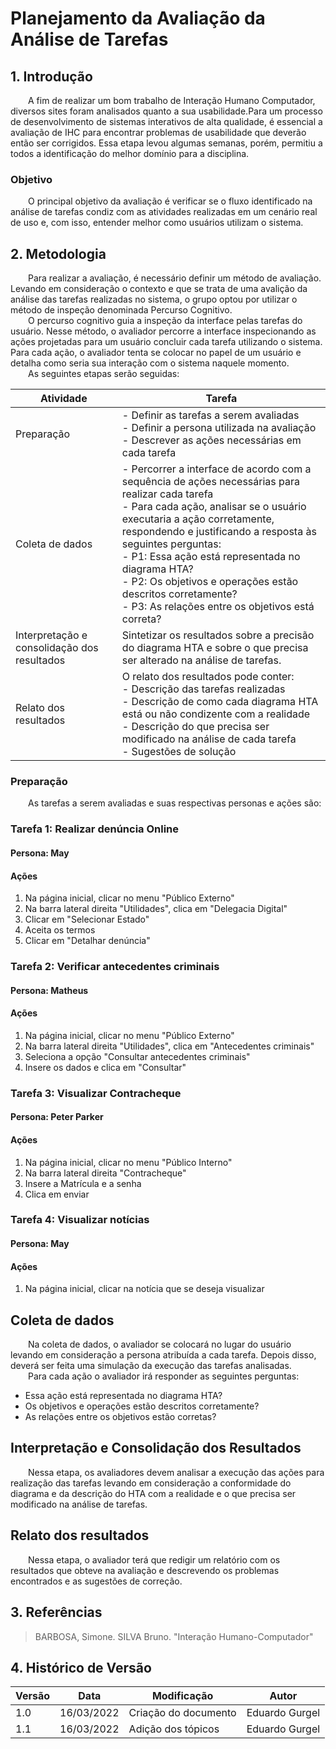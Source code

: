 # Planejamento da Avaliação da Análise de Tarefas

## 1. Introdução

&emsp;&emsp;A fim de realizar um bom trabalho de Interação Humano Computador, diversos sites foram analisados quanto a sua usabilidade.Para um processo de desenvolvimento de sistemas interativos de alta qualidade, é essencial a avaliação de IHC para encontrar problemas de usabilidade que deverão então ser corrigidos. Essa etapa levou algumas semanas, porém, permitiu a todos a identificação do melhor domínio para a disciplina.

### Objetivo

&emsp;&emsp;O principal objetivo da avaliação é verificar se o fluxo identificado na análise de tarefas condiz com as atividades realizadas em um cenário real de uso e, com isso, entender melhor como usuários utilizam o sistema.

## 2. Metodologia

&emsp;&emsp;Para realizar a avaliação, é necessário definir um método de avaliação. Levando em consideração o contexto e que se trata de uma avalição da análise das tarefas realizadas no sistema, o grupo optou por utilizar o método de inspeção denominada Percurso Cognitivo.<br>
&emsp;&emsp;O percurso cognitivo guia a inspeção da interface pelas tarefas do usuário. Nesse método, o avaliador percorre a interface inspecionando as ações projetadas para um usuário concluir cada tarefa utilizando o sistema. Para cada ação, o avaliador tenta se colocar no papel de um usuário e detalha como seria sua interação com o sistema naquele momento.<br>
&emsp;&emsp;As seguintes etapas serão seguidas:

| Atividade                                   | Tarefa                                                                                                                                                                                                                                                                                                                                                                                                                      |
| ------------------------------------------- | --------------------------------------------------------------------------------------------------------------------------------------------------------------------------------------------------------------------------------------------------------------------------------------------------------------------------------------------------------------------------------------------------------------------------- |
| Preparação                                  | - Definir as tarefas a serem avaliadas<br>- Definir a persona utilizada na avaliação<br>- Descrever as ações necessárias em cada tarefa<br>                                                                                                                                                                                                                                                                                 |
| Coleta de dados                             | - Percorrer a interface de acordo com a sequência de ações necessárias para realizar cada tarefa<br> - Para cada ação, analisar se o usuário executaria a ação corretamente, respondendo e justificando a resposta às seguintes perguntas:<br>- P1: Essa ação está representada no diagrama HTA?<br>- P2: Os objetivos e operações estão descritos corretamente?<br> - P3: As relações entre os objetivos está correta?<br> |
| Interpretação e consolidação dos resultados | Sintetizar os resultados sobre a precisão do diagrama HTA e sobre o que precisa ser alterado na análise de tarefas.                                                                                                                                                                                                                                                                                                         |
| Relato dos resultados                       | O relato dos resultados pode conter:<br>- Descrição das tarefas realizadas<br>- Descrição de como cada diagrama HTA está ou não condizente com a realidade<br>- Descrição do que precisa ser modificado na análise de cada tarefa<br> - Sugestões de solução                                                                                                                                                                |

### Preparação

&emsp;&emsp;As tarefas a serem avaliadas e suas respectivas personas e ações são:

### Tarefa 1: Realizar denúncia Online

#### Persona: May

#### Ações

1. Na página inicial, clicar no menu "Público Externo"
2. Na barra lateral direita "Utilidades", clica em "Delegacia Digital"
3. Clicar em "Selecionar Estado"
4. Aceita os termos
5. Clicar em "Detalhar denúncia"

### Tarefa 2: Verificar antecedentes criminais

#### Persona: Matheus

#### Ações

1. Na página inicial, clicar no menu "Público Externo"
2. Na barra lateral direita "Utilidades", clica em "Antecedentes criminais"
3. Seleciona a opção "Consultar antecedentes criminais"
4. Insere os dados e clica em "Consultar"

### Tarefa 3: Visualizar Contracheque

#### Persona: Peter Parker

#### Ações

1. Na página inicial, clicar no menu "Público Interno"
2. Na barra lateral direita "Contracheque"
3. Insere a Matrícula e a senha
4. Clica em enviar

### Tarefa 4: Visualizar notícias

#### Persona: May

#### Ações

1. Na página inicial, clicar na notícia que se deseja visualizar

## Coleta de dados

&emsp;&emsp;Na coleta de dados, o avaliador se colocará no lugar do usuário levando em consideração a persona atribuída a cada tarefa. Depois disso, deverá ser feita uma simulação da execução das tarefas analisadas.<br>
&emsp;&emsp;Para cada ação o avaliador irá responder as seguintes perguntas:

- Essa ação está representada no diagrama HTA?
- Os objetivos e operações estão descritos corretamente?
- As relações entre os objetivos estão corretas?

## Interpretação e Consolidação dos Resultados

&emsp;&emsp;Nessa etapa, os avaliadores devem analisar a execução das ações para realização das tarefas levando em consideração a conformidade do diagrama e da descrição do HTA com a realidade e o que precisa ser modificado na análise de tarefas.

## Relato dos resultados

&emsp;&emsp;Nessa etapa, o avaliador terá que redigir um relatório com os resultados que obteve na avaliação e descrevendo os problemas encontrados e as sugestões de correção.

## 3. Referências

> BARBOSA, Simone. SILVA Bruno. "Interação Humano-Computador"

## 4. Histórico de Versão

| Versão | Data       | Modificação          | Autor          |
| ------ | ---------- | -------------------- | -------------- |
| 1.0    | 16/03/2022 | Criação do documento | Eduardo Gurgel |
| 1.1    | 16/03/2022 | Adição dos tópicos   | Eduardo Gurgel |
